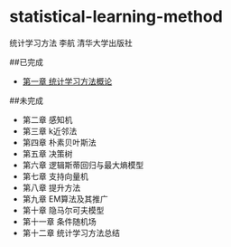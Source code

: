 # statistical-learning-method
统计学习方法 李航 清华大学出版社

##已完成
* [第一章 统计学习方法概论](https://www.zybuluo.com/mirsking/note/194509)


##未完成
* 第二章 感知机
* 第三章 k近邻法
* 第四章 朴素贝叶斯法
* 第五章 决策树
* 第六章 逻辑斯蒂回归与最大熵模型
* 第七章 支持向量机
* 第八章 提升方法
* 第九章 EM算法及其推广
* 第十章 隐马尔可夫模型
* 第十一章 条件随机场
* 第十二章 统计学习方法总结

